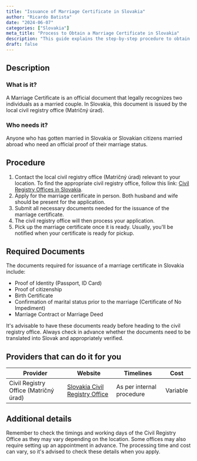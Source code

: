 ```yaml
---
title: "Issuance of Marriage Certificate in Slovakia"
author: "Ricardo Batista"
date: "2024-06-07"
categories: ["Slovakia"]
meta_title: "Process to Obtain a Marriage Certificate in Slovakia"
description: "This guide explains the step-by-step procedure to obtain a Marriage Certificate in Slovakia. Includes profile of applicant, information on required documentation and helpful additional details."
draft: false
---
```


## Description
### What is it?
A Marriage Certificate is an official document that legally recognizes two individuals as a married couple. In Slovakia, this document is issued by the local civil registry office (Matričný úrad).

### Who needs it?
Anyone who has gotten married in Slovakia or Slovakian citizens married abroad who need an official proof of their marriage status.

## Procedure
1. Contact the local civil registry office (Matričný úrad) relevant to your location. To find the appropriate civil registry office, follow this link: [Civil Registry Offices in Slovakia](https://www.slovensko.sk/sk/contacts/).
2. Apply for the marriage certificate in person. Both husband and wife should be present for the application.
3. Submit all necessary documents needed for the issuance of the marriage certificate.
4. The civil registry office will then process your application.
5. Pick up the marriage certificate once it is ready. Usually, you'll be notified when your certificate is ready for pickup.

## Required Documents
The documents required for issuance of a marriage certificate in Slovakia include:
- Proof of Identity (Passport, ID Card)
- Proof of citizenship
- Birth Certificate
- Confirmation of marital status prior to the marriage (Certificate of No Impediment)
- Marriage Contract or Marriage Deed

It's advisable to have these documents ready before heading to the civil registry office. Always check in advance whether the documents need to be translated into Slovak and appropriately verified.

## Providers that can do it for you

| Provider     |     Website                      |     Timelines             |       Cost |
| ------------ | -------------------------------  | ----------------------- | ---------- |
| Civil Registry Office (Matričný úrad) | [Slovakia Civil Registry Office](https://www.slovensko.sk/sk/contacts/) | As per internal procedure | Variable |

## Additional details
Remember to check the timings and working days of the Civil Registry Office as they may vary depending on the location. Some offices may also require setting up an appointment in advance. The processing time and cost can vary, so it's advised to check these details when you apply.